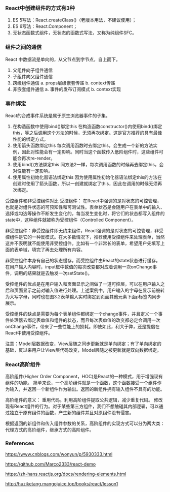 ### React中创建组件的方式有3种
1. ES 5写法：React.createClass()（老版本用法，不建议使用）；
2. ES 6写法：React.Component；
3. 无状态函数式组件，无状态的函数式写法，又称为纯组件SFC。


### 组件之间的通信
React 中数据流是单向的，从父节点到字节点，自上而下。
1. 父组件向子组件通信
2. 子组件向父组件通信
3. 跨级组件通信
       a. props层级嵌套传递
       b. context传递 
4. 非嵌套组件通信
a. 事件的发布订阅模式
b. context实现


### 事件绑定
React的合成事件系统是属于原生浏览器事件的子集。
1. 在构造函数中使用bind()绑定this
    在构造函数constructor()内使用bind()绑定this，等之后调用这个方法的时候，无须再次绑定。这是官方推荐的具有最佳性能的绑定方式。
2. 使用箭头函数绑定this
    每次调用函数时去绑定this，会生成一个新的方法实例，因此对性能会有一定影响。同时当这个函数传入低阶组件时，这些组件可能会再次re-render。
3. 使用bind()方法绑定this
    同方法2一样，每次调用函数的时候再去绑定this，会对性能有一定影响。
4. 使用属性初始化器语法绑定this
    因为使用属性初始化器语法绑定this的方法在创建时使用了箭头函数，所以一创建就绑定了this，因此在调用的时候无须再次绑定。

受控组件和非受控组件对比
受控组件： 在React中强调的是对状态的可控管理，也就是对组件状态的可预知性和可测试性。表单状态是会随用户在表单中的输入、选择或勾选等操作不断发生变化的，每当发生变化时，将它们的状态都写入组件的state中，这种组件就被称为受控组件（Controlled Component）。

非受控组件：非受控组件即无约束组件，React强调的是对状态的可控管理，非受控组件是它的一种反模式。在大多数情况下，推荐使用受控组件来处理表单，当然这并不表明就不能使用非受控组件。比如有一个非常长的表单，希望用户先填写上面的表单域，填完了再去处理所有内容。

非受控组件本身有自己的状态缓存，而受控组件由React的state状态进行缓存。在用户输入内容时，input框中数值的每次改变都对应着调用一次onChange事件，调用的结果就是去触发一次setState()。

受控组件的优点是在用户输入和页面显示之间做了一道可控层，可以在用户输入之后和页面显示之前对输入值进行处理。上述案例中，用户输入的字母在显示前被转为大写字母，同时也在图3.2表单输入实时绑定到页面其他元素下面p标签内同步展示。

受控组件的缺点是需要为每个表单组件都绑定一个change事件，并且定义一个事件处理器去绑定表单值和组件的状态，而且每次表单值的改变都必定会调用一次onChange事件，带来了一些性能上的损耗。即使如此，利大于弊，还是提倡在React中使用受控组件。

注意：Model层数据改变，View层随之同步更新就是单向绑定；有了单向绑定的基础，反过来用户让View层代码改变，Model层随之被更新就是双向数据绑定。

### React高阶组件
高阶组件(Higher Order Component，HOC)是React的一种模式，用于增强现有组件的功能。 简单来说，一个高阶组件就是一个函数，这个函数接受一个组件作为输入，并返回一个新组件作为输出。返回的新组件拥有输入组件不具有的功能。

高阶组件的意义：
重用代码。利用高阶组件提取公共逻辑，减少重复代码。
修改现有React组件的行为。对于某些第三方组件，我们不想触碰其内部逻辑，可以通过独立于原有组件的函数，产生新的组件并且对原组件没有侵害。

根据返回的新组件和传入组件参数的关系，高阶组件的实现方式可以分为两大类：代理方式的高阶组件，继承方式的高阶组件。

### References

https://www.cnblogs.com/wonyun/p/5930333.html

https://github.com/Marco2333/react-demo

https://zh-hans.reactjs.org/docs/rendering-elements.html

http://huziketang.mangojuice.top/books/react/lesson1 
